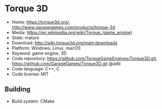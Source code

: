 # Torque 3D

- Home: https://torque3d.org/, http://www.garagegames.com/products/torque-3d
- Media: https://en.wikipedia.org/wiki/Torque_(game_engine)
- State: mature
- Download: http://wiki.torque3d.org/main:downloads
- Platform: Windows, Linux, macOS
- Keyword: game engine, 3D
- Code repository: https://github.com/TorqueGameEngines/Torque3D.git, https://github.com/GarageGames/Torque3D.git @add
- Code language: C++, C
- Code license: MIT

## Building

- Build system: CMake
